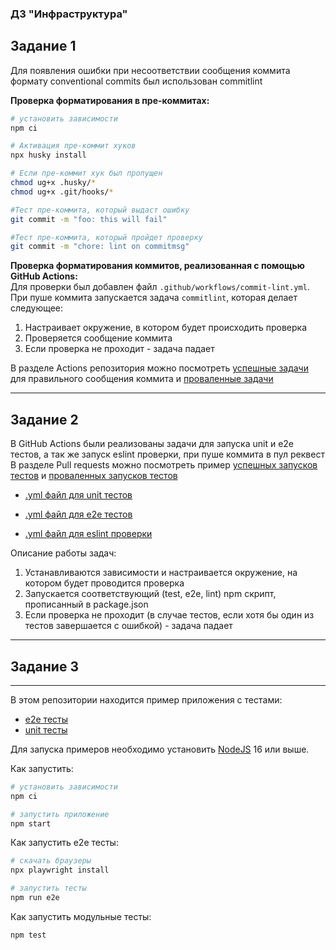 ### ДЗ "Инфраструктура"

## Задание 1
Для появления ошибки при несоответствии сообщения коммита формату conventional commits был использован commitlint<br/>

**Проверка форматирования в пре-коммитах:**
```sh
# установить зависимости
npm ci

# Активация пре-коммит хуков
npx husky install

# Если пре-коммит хук был пропущен
chmod ug+x .husky/*
chmod ug+x .git/hooks/*

#Тест пре-коммита, который выдаст ошибку
git commit -m "foo: this will fail"

#Тест пре-коммита, который пройдет проверку
git commit -m "chore: lint on commitmsg"
```

**Проверка форматирования коммитов, реализованная с помощью GitHub Actions:**<br/>
Для проверки был добавлен файл `.github/workflows/commit-lint.yml`. При пуше коммита запускается задача `commitlint`, которая делает следующее:
1. Настраивает окружение, в котором будет происходить проверка
2. Проверяется сообщение коммита
3. Если проверка не проходит - задача падает

В разделе Actions репозитория можно посмотреть [успешные задачи]() для правильного сообщения коммита и [проваленные задачи]()

-------------

## Задание 2

В GitHub Actions были реализованы задачи для запуска unit и e2e тестов, а так же запуск eslint проверки, при пуше коммита в пул реквест
В разделе Pull requests можно посмотреть пример [успешных запусков тестов](https://github.com/VictoriaSko/unit-demo-cra/pull/5) и [проваленных запусков тестов](https://github.com/VictoriaSko/unit-demo-cra/pull/6)

- [.yml файл для unit тестов](https://github.com/VictoriaSko/unit-demo-cra/blob/master/.github/workflows/unit-test.yml)

- [.yml файл для e2e тестов](https://github.com/VictoriaSko/unit-demo-cra/blob/master/.github/workflows/test.yml)

- [.yml файл для eslint проверки](https://github.com/VictoriaSko/unit-demo-cra/blob/master/.github/workflows/lint.yml)

Описание работы задач:
1. Устанавливаются зависимости и настраивается окружение, на котором будет проводится проверка
2. Запускается соответствующий (test, e2e, lint) npm скрипт, прописанный в package.json
3. Если проверка не проходит (в случае тестов, если хотя бы один из тестов завершается с ошибкой) - задача падает

-------------

## Задание 3



-------------

В этом репозитории находится пример приложения с тестами:

- [e2e тесты](e2e/example.spec.ts)
- [unit тесты](src/example.test.tsx)

Для запуска примеров необходимо установить [NodeJS](https://nodejs.org/en/download/) 16 или выше.

Как запустить:

```sh
# установить зависимости
npm ci

# запустить приложение
npm start
```

Как запустить e2e тесты:

```sh
# скачать браузеры
npx playwright install

# запустить тесты
npm run e2e
```

Как запустить модульные тесты:

```sh
npm test
```
